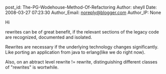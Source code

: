 post_id: The-PG-Wodehouse-Method-Of-Refactoring
Author: sheyll
Date: 2008-03-27 07:23:30
Author_Email: noreply@blogger.com
Author_IP: None

Hi

rewrites can be of great benefit, if the relevant sections of the legacy code
are recognized, documented and isolated.

Rewrites are necessary if the underlying technology changes significantly.
Like porting an application from java to erlang(like we do right now).

Also, on an abtract level rewrite != rewrite, distinguishing different classes
of "rewrites" is wortwhile.

